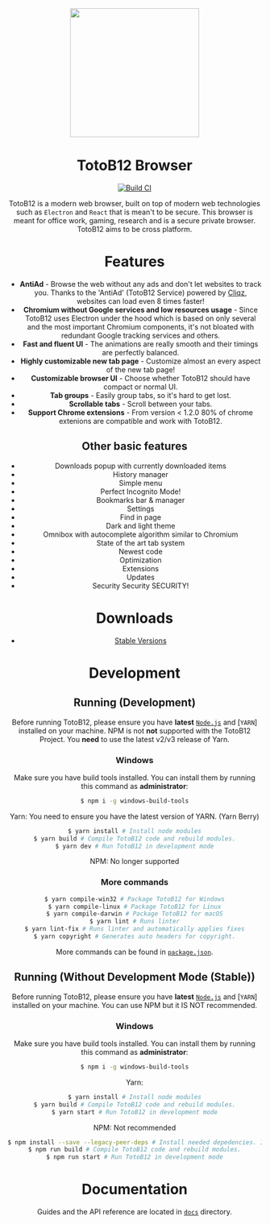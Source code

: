 <div align="center">
  <a href="https://totob12.com"><img src="https://github.com/TotoB12/TotoB12-Browser/blob/main/static/icons/icon.png" width="256"></a>  
</div>
<div align="center">  
  <h1>TotoB12 Browser</h1>

  [![Build CI](https://github.com/TotoB12/TotoB12-Browser/actions/workflows/build.yml/badge.svg)](https://github.com/totob12/TotoB12-Browser/actions/workflows/build.yml)

TotoB12 is a modern web browser, built on top of modern web technologies such as `Electron` and `React` that is mean't to be secure. This browser is meant for office work, gaming, research and is a secure private browser. TotoB12 aims to be cross platform.

# Features

- **AntiAd** - Browse the web without any ads and don't let websites to track you. Thanks to the 'AntiAd' (TotoB12 Service) powered by [Cliqz](https://github.com/cliqz-oss/adblocker), websites can load even 8 times faster!
- **Chromium without Google services and low resources usage** - Since TotoB12 uses Electron under the hood which is based on only several and the most important Chromium components, it's not bloated with redundant Google tracking services and others.
- **Fast and fluent UI** - The animations are really smooth and their timings are perfectly balanced.
- **Highly customizable new tab page** - Customize almost an every aspect of the new tab page!
- **Customizable browser UI** - Choose whether TotoB12 should have compact or normal UI.
- **Tab groups** - Easily group tabs, so it's hard to get lost.
- **Scrollable tabs** - Scroll between your tabs.
- **Support Chrome extensions** - From version < 1.2.0 80% of chrome extenions are compatible and work with TotoB12.

## Other basic features

- Downloads popup with currently downloaded items
- History manager
- Simple menu
- Perfect Incognito Mode!
- Bookmarks bar & manager
- Settings
- Find in page
- Dark and light theme
- Omnibox with autocomplete algorithm similar to Chromium
- State of the art tab system
- Newest code
- Optimization
- Extensions
- Updates
- Security Security SECURITY!

# Downloads
- [Stable Versions](https://github.com/TotoB12/TotoB12-Browser/releases)

# Development

## Running (Development)

Before running TotoB12, please ensure you have **latest** [`Node.js`](https://nodejs.org/en/) and [`YARN`] installed on your machine. 
NPM is not **not** supported with the TotoB12 Project. You **need** to use the latest v2/v3 release of Yarn.

### Windows

Make sure you have build tools installed. You can install them by running this command as **administrator**:

```bash
$ npm i -g windows-build-tools
```

Yarn:
You need to ensure you have the latest version of YARN. (Yarn Berry)
```bash
$ yarn install # Install node modules
$ yarn build # Compile TotoB12 code and rebuild modules.
$ yarn dev # Run TotoB12 in development mode
```

NPM: No longer supported

### More commands

```bash
$ yarn compile-win32 # Package TotoB12 for Windows
$ yarn compile-linux # Package TotoB12 for Linux
$ yarn compile-darwin # Package TotoB12 for macOS
$ yarn lint # Runs linter
$ yarn lint-fix # Runs linter and automatically applies fixes
$ yarn copyright # Generates auto headers for copyright.
```

More commands can be found in [`package.json`](package.json).

## Running (Without Development Mode (Stable))

Before running TotoB12, please ensure you have **latest** [`Node.js`](https://nodejs.org/en/) and [`YARN`] installed on your machine. You can use NPM but it IS NOT recommended.

### Windows

Make sure you have build tools installed. You can install them by running this command as **administrator**:

```bash
$ npm i -g windows-build-tools
```

Yarn:
```bash
$ yarn install # Install node modules
$ yarn build # Compile TotoB12 code and rebuild modules.
$ yarn start # Run TotoB12 in development mode
```

NPM: Not recommended
```bash
$ npm install --save --legacy-peer-deps # Install needed depedencies. If you can, please, use yarn install.
$ npm run build # Compile TotoB12 code and rebuild modules.
$ npm run start # Run TotoB12 in development mode
```

# Documentation

Guides and the API reference are located in [`docs`](docs) directory.

</div>
